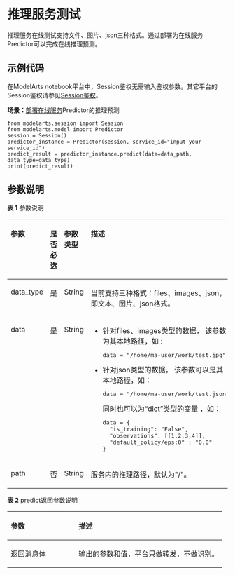 # 推理服务测试<a name="modelarts_04_0204"></a>

推理服务在线测试支持文件、图片、json三种格式。通过部署为在线服务Predictor可以完成在线推理预测。

## 示例代码<a name="zh-cn_topic_0160622885_section59151611112217"></a>

在ModelArts notebook平台中，Session鉴权无需输入鉴权参数。其它平台的Session鉴权请参见[Session鉴权](Session鉴权概述.md)。

**场景：**[部署在线服务](部署在线服务.md)Predictor的推理预测

```
from modelarts.session import Session
from modelarts.model import Predictor
session = Session()
predictor_instance = Predictor(session, service_id="input your service_id")
predict_result = predictor_instance.predict(data=data_path, data_type=data_type)
print(predict_result)
```

## 参数说明<a name="zh-cn_topic_0160622885_section9184050816"></a>

**表 1**  参数说明

<a name="zh-cn_topic_0160622885_table6420928063"></a>
<table><thead align="left"><tr id="zh-cn_topic_0160622885_row12420102810614"><th class="cellrowborder" valign="top" width="12.435643564356434%" id="mcps1.2.5.1.1"><p id="zh-cn_topic_0160622885_p164282280612"><a name="zh-cn_topic_0160622885_p164282280612"></a><a name="zh-cn_topic_0160622885_p164282280612"></a>参数</p>
</th>
<th class="cellrowborder" valign="top" width="11.782178217821782%" id="mcps1.2.5.1.2"><p id="zh-cn_topic_0160622885_p1442892817613"><a name="zh-cn_topic_0160622885_p1442892817613"></a><a name="zh-cn_topic_0160622885_p1442892817613"></a>是否必选</p>
</th>
<th class="cellrowborder" valign="top" width="12.425742574257425%" id="mcps1.2.5.1.3"><p id="zh-cn_topic_0160622885_p942814289610"><a name="zh-cn_topic_0160622885_p942814289610"></a><a name="zh-cn_topic_0160622885_p942814289610"></a>参数类型</p>
</th>
<th class="cellrowborder" valign="top" width="63.35643564356436%" id="mcps1.2.5.1.4"><p id="zh-cn_topic_0160622885_p342819281067"><a name="zh-cn_topic_0160622885_p342819281067"></a><a name="zh-cn_topic_0160622885_p342819281067"></a>描述</p>
</th>
</tr>
</thead>
<tbody><tr id="row1311913713260"><td class="cellrowborder" valign="top" width="12.435643564356434%" headers="mcps1.2.5.1.1 "><p id="p131199370261"><a name="p131199370261"></a><a name="p131199370261"></a>data_type</p>
</td>
<td class="cellrowborder" valign="top" width="11.782178217821782%" headers="mcps1.2.5.1.2 "><p id="p912083792612"><a name="p912083792612"></a><a name="p912083792612"></a>是</p>
</td>
<td class="cellrowborder" valign="top" width="12.425742574257425%" headers="mcps1.2.5.1.3 "><p id="p21208373263"><a name="p21208373263"></a><a name="p21208373263"></a>String</p>
</td>
<td class="cellrowborder" valign="top" width="63.35643564356436%" headers="mcps1.2.5.1.4 "><p id="p6120143712616"><a name="p6120143712616"></a><a name="p6120143712616"></a>当前支持三种格式：files、images、json， 即文本、图片、json格式。</p>
</td>
</tr>
<tr id="zh-cn_topic_0160622885_row242862813615"><td class="cellrowborder" valign="top" width="12.435643564356434%" headers="mcps1.2.5.1.1 "><p id="zh-cn_topic_0160622885_p1042811281364"><a name="zh-cn_topic_0160622885_p1042811281364"></a><a name="zh-cn_topic_0160622885_p1042811281364"></a>data</p>
</td>
<td class="cellrowborder" valign="top" width="11.782178217821782%" headers="mcps1.2.5.1.2 "><p id="zh-cn_topic_0160622885_p1343542810611"><a name="zh-cn_topic_0160622885_p1343542810611"></a><a name="zh-cn_topic_0160622885_p1343542810611"></a>是</p>
</td>
<td class="cellrowborder" valign="top" width="12.425742574257425%" headers="mcps1.2.5.1.3 "><p id="zh-cn_topic_0160622885_p643515281612"><a name="zh-cn_topic_0160622885_p643515281612"></a><a name="zh-cn_topic_0160622885_p643515281612"></a>String</p>
</td>
<td class="cellrowborder" valign="top" width="63.35643564356436%" headers="mcps1.2.5.1.4 "><a name="ul516035119405"></a><a name="ul516035119405"></a><ul id="ul516035119405"><li>针对files、images类型的数据， 该参数为其本地路径，如 :<pre class="screen" id="screen7467115491716"><a name="screen7467115491716"></a><a name="screen7467115491716"></a>data = "/home/ma-user/work/test.jpg"</pre>
</li><li>针对json类型的数据， 该参数可以是其本地路径，如：<pre class="screen" id="screen13134437181815"><a name="screen13134437181815"></a><a name="screen13134437181815"></a>data = "/home/ma-user/work/test.json"</pre>
<div class="p" id="p07901540151910"><a name="p07901540151910"></a><a name="p07901540151910"></a>同时也可以为<span class="parmvalue" id="parmvalue17468115444118"><a name="parmvalue17468115444118"></a><a name="parmvalue17468115444118"></a>“dict”</span>类型的变量 ，如：<pre class="screen" id="screen560185915418"><a name="screen560185915418"></a><a name="screen560185915418"></a>data = {
  "is_training": "False",
  "observations": [[1,2,3,4]],
  "default_policy/eps:0" : "0.0"
}</pre>
</div>
</li></ul>
</td>
</tr>
<tr id="row17981136174412"><td class="cellrowborder" valign="top" width="12.435643564356434%" headers="mcps1.2.5.1.1 "><p id="p13981436184412"><a name="p13981436184412"></a><a name="p13981436184412"></a>path</p>
</td>
<td class="cellrowborder" valign="top" width="11.782178217821782%" headers="mcps1.2.5.1.2 "><p id="p1598123634411"><a name="p1598123634411"></a><a name="p1598123634411"></a>否</p>
</td>
<td class="cellrowborder" valign="top" width="12.425742574257425%" headers="mcps1.2.5.1.3 "><p id="p16981936104415"><a name="p16981936104415"></a><a name="p16981936104415"></a>String</p>
</td>
<td class="cellrowborder" valign="top" width="63.35643564356436%" headers="mcps1.2.5.1.4 "><p id="p1298113634419"><a name="p1298113634419"></a><a name="p1298113634419"></a>服务内的推理路径，默认为"/"。</p>
</td>
</tr>
</tbody>
</table>

**表 2**  predict返回参数说明

<a name="zh-cn_topic_0160622885_table763153410163"></a>
<table><thead align="left"><tr id="zh-cn_topic_0160622885_row13631234191611"><th class="cellrowborder" valign="top" width="31.580000000000002%" id="mcps1.2.3.1.1"><p id="zh-cn_topic_0160622885_p106311334141614"><a name="zh-cn_topic_0160622885_p106311334141614"></a><a name="zh-cn_topic_0160622885_p106311334141614"></a>参数</p>
</th>
<th class="cellrowborder" valign="top" width="68.42%" id="mcps1.2.3.1.2"><p id="zh-cn_topic_0160622885_p1463111349162"><a name="zh-cn_topic_0160622885_p1463111349162"></a><a name="zh-cn_topic_0160622885_p1463111349162"></a>描述</p>
</th>
</tr>
</thead>
<tbody><tr id="zh-cn_topic_0160622885_row6631834141610"><td class="cellrowborder" valign="top" width="31.580000000000002%" headers="mcps1.2.3.1.1 "><p id="zh-cn_topic_0160622885_p19631183417166"><a name="zh-cn_topic_0160622885_p19631183417166"></a><a name="zh-cn_topic_0160622885_p19631183417166"></a>返回消息体</p>
</td>
<td class="cellrowborder" valign="top" width="68.42%" headers="mcps1.2.3.1.2 "><p id="zh-cn_topic_0160622885_p93021140114614"><a name="zh-cn_topic_0160622885_p93021140114614"></a><a name="zh-cn_topic_0160622885_p93021140114614"></a>输出的参数和值，平台只做转发，不做识别。</p>
</td>
</tr>
</tbody>
</table>

